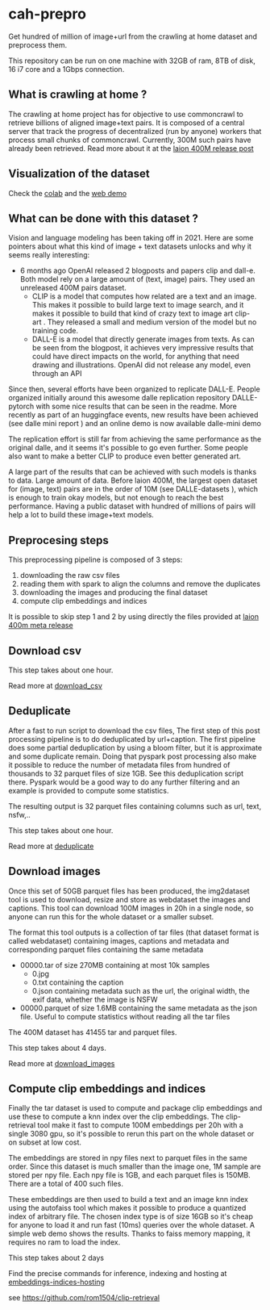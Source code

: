 # cah-prepro
Get hundred of million of image+url from the crawling at home dataset and preprocess them.

This repository can be run on one machine with 32GB of ram, 8TB of disk, 16 i7 core and a 1Gbps connection.

## What is crawling at home ?

The crawling at home project has for objective to use commoncrawl to retrieve billions of aligned image+text pairs.
It is composed of a central server that track the progress of decentralized (run by anyone) workers that process small chunks of commoncrawl.
Currently, 300M such pairs have already been retrieved.
Read more about it at the [laion 400M release post](https://laion.ai/laion-400-open-dataset/)

## Visualization of the dataset

Check the [colab](https://colab.research.google.com/drive/14Hc_fUUOrG9260VzD_XsTxWX7f5cptyL?usp=sharing) and the [web demo](https://rom1504.github.io/clip-retrieval/)

## What can be done with this dataset ?

Vision and language modeling has been taking off in 2021. Here are some pointers about what this kind of image + text datasets unlocks and why it seems really interesting:

* 6 months ago OpenAI released 2 blogposts and papers clip and dall-e. Both model rely on a large amount of (text, image) pairs. They used an unreleased 400M pairs dataset.
   * CLIP is a model that computes how related are a text and an image. This makes it possible to build large text to image search, and it makes it possible to build that kind of crazy text to image art clip-art . They released a small and medium version of the model but no training code.
   * DALL-E is a model that directly generate images from texts. As can be seen from the blogpost, it achieves very impressive results that could have direct impacts on the world, for anything that need drawing and illustrations. OpenAI did not release any model, even through an API

Since then, several efforts have been organized to replicate DALL-E. People organized initially around this awesome dalle replication repository DALLE-pytorch with some nice results that can be seen in the readme. More recently as part of an huggingface events, new results have been achieved (see dalle mini report ) and an online demo is now available dalle-mini demo

The replication effort is still far from achieving the same performance as the original dalle, and it seems it's possible to go even further. Some people also want to make a better CLIP to produce even better generated art.

A large part of the results that can be achieved with such models is thanks to data. Large amount of data. Before laion 400M, the largest open dataset for (image, text) pairs are in the order of 10M (see DALLE-datasets ), which is enough to train okay models, but not enough to reach the best performance. Having a public dataset with hundred of millions of pairs will help a lot to build these image+text models.

## Preprocesing steps

This preprocessing pipeline is composed of 3 steps:
1. downloading the raw csv files
2. reading them with spark to align the columns and remove the duplicates
3. downloading the images and producing the final dataset
4. compute clip embeddings and indices

It is possible to skip step 1 and 2 by using directly the files provided at [laion 400m meta release](https://the-eye.eu/public/AI/cah/laion400m-met-release/laion400m-meta/)

## Download csv

This step takes about one hour.

Read more at [download_csv](download_csv)

## Deduplicate

After a fast to run script to download the csv files, The first step of this post processing pipeline is to do deduplicated by url+caption. The first pipeline does some partial deduplication by using a bloom filter, but it is approximate and some duplicate remain. Doing that pyspark post processing also make it possible to reduce the number of metadata files from hundred of thousands to 32 parquet files of size 1GB. See this deduplication script there. Pyspark would be a good way to do any further filtering and an example is provided to compute some statistics.

The resulting output is 32 parquet files containing columns such as url, text, nsfw,..

This step takes about one hour.

Read more at [deduplicate](deduplicate)

## Download images

Once this set of 50GB parquet files has been produced, the img2dataset tool is used to download, resize and store as webdataset the images and captions. This tool can download 100M images in 20h in a single node, so anyone can run this for the whole dataset or a smaller subset.

The format this tool outputs is a collection of tar files (that dataset format is called webdataset) containing images, captions and metadata and corresponding parquet files containing the same metadata

* 00000.tar of size 270MB containing at most 10k samples
  * 0.jpg
  * 0.txt containing the caption
  * 0.json containing metadata such as the url, the original width, the exif data, whether the image is NSFW
* 00000.parquet of size 1.6MB containing the same metadata as the json file. Useful to compute statistics without reading all the tar files

The 400M dataset has 41455 tar and parquet files.

This step takes about 4 days.

Read more at [download_images](download_images)

## Compute clip embeddings and indices

Finally the tar dataset is used to compute and package clip embeddings and use these to compute a knn index over the clip embeddings. The clip-retrieval tool make it fast to compute 100M embeddings per 20h with a single 3080 gpu, so it's possible to rerun this part on the whole dataset or on subset at low cost.

The embeddings are stored in npy files next to parquet files in the same order. Since this dataset is much smaller than the image one, 1M sample are stored per npy file. Each npy file is 1GB, and each parquet files is 150MB. There are a total of 400 such files.

These embeddings are then used to build a text and an image knn index using the autofaiss tool which makes it possible to produce a quantized index of arbitrary file. The chosen index type is of size 16GB so it's cheap for anyone to load it and run fast (10ms) queries over the whole dataset. A simple web demo shows the results. Thanks to faiss memory mapping, it requires no ram to load the index.

This step takes about 2 days

Find the precise commands for inference, indexing and hosting at [embeddings-indices-hosting](embeddings-indices-hosting)

see https://github.com/rom1504/clip-retrieval
